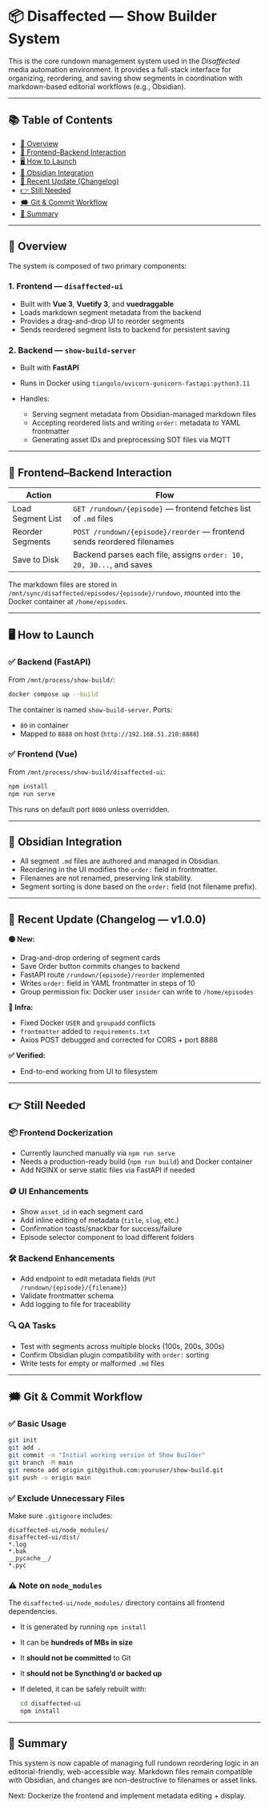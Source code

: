 # 📦 Disaffected — Show Builder System

This is the core rundown management system used in the *Disaffected* media automation environment. It provides a full-stack interface for organizing, reordering, and saving show segments in coordination with markdown-based editorial workflows (e.g., Obsidian).

---

## 📚 Table of Contents

* [🧠 Overview](#-overview)
* [🔁 Frontend–Backend Interaction](#-frontend–backend-interaction)
* [🖥️ How to Launch](#️-how-to-launch)
* [📂 Obsidian Integration](#-obsidian-integration)
* [🚀 Recent Update (Changelog)](#-recent-update-changelog--v100)
* [👉 Still Needed](#-still-needed)
* [🗯 Git & Commit Workflow](#-git--commit-workflow)
* [🏁 Summary](#-summary)

---

## 🧠 Overview

The system is composed of two primary components:

### 1. **Frontend — `disaffected-ui`**

* Built with **Vue 3**, **Vuetify 3**, and **vuedraggable**
* Loads markdown segment metadata from the backend
* Provides a drag-and-drop UI to reorder segments
* Sends reordered segment lists to backend for persistent saving

### 2. **Backend — `show-build-server`**

* Built with **FastAPI**
* Runs in Docker using `tiangolo/uvicorn-gunicorn-fastapi:python3.11`
* Handles:

  * Serving segment metadata from Obsidian-managed markdown files
  * Accepting reordered lists and writing `order:` metadata to YAML frontmatter
  * Generating asset IDs and preprocessing SOT files via MQTT

---

## 🔁 Frontend–Backend Interaction

| Action            | Flow                                                                   |
| ----------------- | ---------------------------------------------------------------------- |
| Load Segment List | `GET /rundown/{episode}` — frontend fetches list of `.md` files        |
| Reorder Segments  | `POST /rundown/{episode}/reorder` — frontend sends reordered filenames |
| Save to Disk      | Backend parses each file, assigns `order: 10, 20, 30...`, and saves    |

The markdown files are stored in `/mnt/sync/disaffected/episodes/{episode}/rundown`, mounted into the Docker container at `/home/episodes`.

---

## 🖥️ How to Launch

### ✅ Backend (FastAPI)

From `/mnt/process/show-build/`:

```bash
docker compose up --build
```

The container is named `show-build-server`. Ports:

* `80` in container
* Mapped to `8888` on host (`http://192.168.51.210:8888`)

### ✅ Frontend (Vue)

From `/mnt/process/show-build/disaffected-ui`:

```bash
npm install
npm run serve
```

This runs on default port `8080` unless overridden.

---

## 📂 Obsidian Integration

* All segment `.md` files are authored and managed in Obsidian.
* Reordering in the UI modifies the `order:` field in frontmatter.
* Filenames are not renamed, preserving link stability.
* Segment sorting is done based on the `order:` field (not filename prefix).

---

## 🚀 Recent Update (Changelog — v1.0.0)

**🟢 New:**

* Drag-and-drop ordering of segment cards
* Save Order button commits changes to backend
* FastAPI route `/rundown/{episode}/reorder` implemented
* Writes `order:` field in YAML frontmatter in steps of 10
* Group permission fix: Docker user `insider` can write to `/home/episodes`

**🔧 Infra:**

* Fixed Docker `USER` and `groupadd` conflicts
* `frontmatter` added to `requirements.txt`
* Axios POST debugged and corrected for CORS + port 8888

**✅ Verified:**

* End-to-end working from UI to filesystem

---

## 👉 Still Needed

### 📦 Frontend Dockerization

* Currently launched manually via `npm run serve`
* Needs a production-ready build (`npm run build`) and Docker container
* Add NGINX or serve static files via FastAPI if needed

### 🪙 UI Enhancements

* Show `asset_id` in each segment card
* Add inline editing of metadata (`title`, `slug`, etc.)
* Confirmation toasts/snackbar for success/failure
* Episode selector component to load different folders

### 🛠 Backend Enhancements

* Add endpoint to edit metadata fields (`PUT /rundown/{episode}/{filename}`)
* Validate frontmatter schema
* Add logging to file for traceability

### 🔍 QA Tasks

* Test with segments across multiple blocks (100s, 200s, 300s)
* Confirm Obsidian plugin compatibility with `order:` sorting
* Write tests for empty or malformed `.md` files

---

## 🗯 Git & Commit Workflow

### ✅ Basic Usage

```bash
git init
git add .
git commit -m "Initial working version of Show Builder"
git branch -M main
git remote add origin git@github.com:youruser/show-build.git
git push -u origin main
```

### ✅ Exclude Unnecessary Files

Make sure `.gitignore` includes:

```gitignore
disaffected-ui/node_modules/
disaffected-ui/dist/
*.log
*.bak
__pycache__/
*.pyc
```

### ⚠️ Note on `node_modules`

The `disaffected-ui/node_modules/` directory contains all frontend dependencies.

* It is generated by running `npm install`
* It can be **hundreds of MBs in size**
* It **should not be committed** to Git
* It **should not be Syncthing’d or backed up**
* If deleted, it can be safely rebuilt with:

  ```bash
  cd disaffected-ui
  npm install
  ```

---

## 🏁 Summary

This system is now capable of managing full rundown reordering logic in an editorial-friendly, web-accessible way. Markdown files remain compatible with Obsidian, and changes are non-destructive to filenames or asset links.

Next: Dockerize the frontend and implement metadata editing + display.

